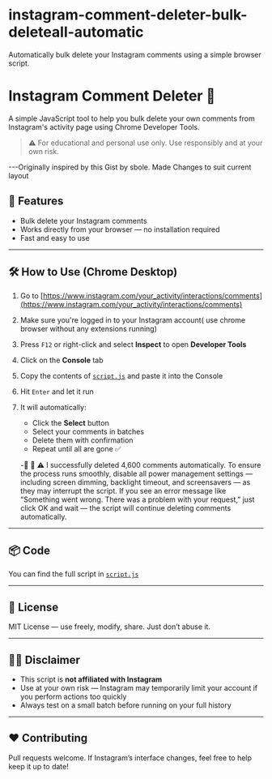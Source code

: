 # instagram-comment-deleter-bulk-deleteall-automatic
Automatically bulk delete your Instagram comments using a simple browser script.


# Instagram Comment Deleter 🧹

A simple JavaScript tool to help you bulk delete your own comments from Instagram's activity page using Chrome Developer Tools.

> ⚠️ For educational and personal use only. Use responsibly and at your own risk.

---Originally inspired by this Gist by sbole. Made Changes to suit current layout

## 🚀 Features

- Bulk delete your Instagram comments
- Works directly from your browser — no installation required
- Fast and easy to use

---

## 🛠️ How to Use (Chrome Desktop)

1. Go to [https://www.instagram.com/your_activity/interactions/comments](https://www.instagram.com/your_activity/interactions/comments)
2. Make sure you're logged in to your Instagram account( use chrome browser without any extensions running)
3. Press `F12` or right-click and select **Inspect** to open **Developer Tools**
4. Click on the **Console** tab
5. Copy the contents of [`script.js`](./script.js) and paste it into the Console
6. Hit `Enter` and let it run
7. It will automatically:
   - Click the **Select** button
   - Select your comments in batches
   - Delete them with confirmation
   - Repeat until all are gone ✅
  
   -🚨 🚧 ⚠️ I successfully deleted 4,600 comments automatically. To ensure the process runs smoothly, disable all power management settings — including screen dimming, backlight timeout, and screensavers — as they may interrupt the script. If you see an error message like “Something went wrong. There was a problem with your request,” just click OK and wait — the script will continue deleting comments automatically.

---

## 📦 Code 

You can find the full script in [`script.js`](./script.js)

---

## 🧾 License

MIT License — use freely, modify, share. Just don’t abuse it.

---

## 🙋‍♀️ Disclaimer

- This script is **not affiliated with Instagram**
- Use at your own risk — Instagram may temporarily limit your account if you perform actions too quickly
- Always test on a small batch before running on your full history

---

## ❤️ Contributing

Pull requests welcome. If Instagram’s interface changes, feel free to help keep it up to date!

